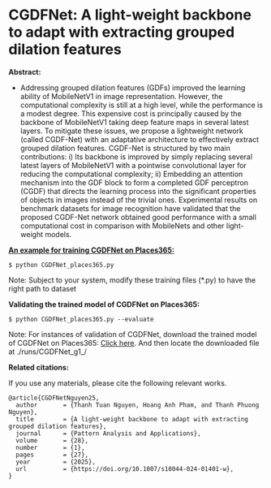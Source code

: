 # CGDFNet: A light-weight backbone to adapt with extracting grouped dilation features

**Abstract:**

* Addressing grouped dilation features (GDFs) improved the learning ability of
MobileNetV1 in image representation. However, the computational complexity
is still at a high level, while the performance is a modest degree. This expensive cost is principally caused by the backbone of MobileNetV1 taking deep
feature maps in several latest layers. To mitigate these issues, we propose a lightweight network (called CGDF-Net) with an adaptative architecture to effectively
extract grouped dilation features. CGDF-Net is structured by two main contributions: i) Its backbone is improved by simply replacing several latest layers of
MobileNetV1 with a pointwise convolutional layer for reducing the computational
complexity; ii) Embedding an attention mechanism into the GDF block to form
a completed GDF perceptron (CGDF) that directs the learning process into the
significant properties of objects in images instead of the trivial ones. Experimental results on benchmark datasets for image recognition have validated that the
proposed CGDF-Net network obtained good performance with a small computational cost in comparison with MobileNets and other light-weight models.

<u>**An example for training CGDFNet on Places365:**</u>

```
$ python CGDFNet_places365.py
```
Note: Subject to your system, modify these training files (*.py) to have the right path to dataset

**Validating the trained model of CGDFNet on Places365:**
```
$ python CGDFNet_places365.py --evaluate
```
Note: For instances of validation of CGDFNet, download the trained model of CGDFNet on Places365: [Click here](https://drive.google.com/file/d/1BpoTBLcdAFwFVVv4dZJ5NxslqKcq5AQ8/view?usp=drive_link). And then locate the downloaded file at ./runs/CGDFNet_g1_/

**Related citations:**

If you use any materials, please cite the following relevant works.

```
@article{CGDFNetNguyen25,
  author       = {Thanh Tuan Nguyen, Hoang Anh Pham, and Thanh Phuong Nguyen},
  title        = {A light-weight backbone to adapt with extracting grouped dilation features},
  journal      = {Pattern Analysis and Applications},
  volume       = {28},
  number       = {1},
  pages        = {27},
  year         = {2025},
  url          = {https://doi.org/10.1007/s10044-024-01401-w},
}
```

